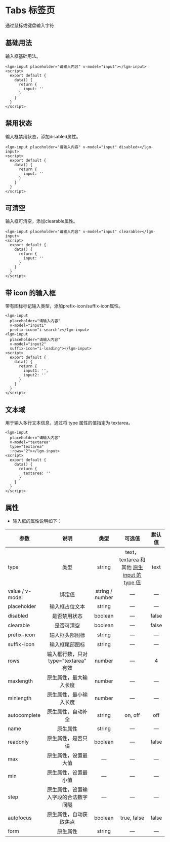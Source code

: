 # Tabs  标签页
通过鼠标或键盘输入字符
## 基础用法
输入框基础用法。
<ClientOnly>
 <input-demo-1></input-demo-1>
</ClientOnly>

```vue
<lgm-input placeholder="请输入内容" v-model="input"></lgm-input>
<script>
  export default {
    data() {
      return {
        input: ''
      }
    }
  }
</script>
```

## 禁用状态
输入框禁用状态，添加disabled属性。
<ClientOnly>
 <input-demo-2></input-demo-2>
</ClientOnly>

```vue
<lgm-input placeholder="请输入内容" v-model="input" disabled></lgm-input>
<script>
  export default {
    data() {
      return {
        input: ''
      }
    }
  }
</script>
```

## 可清空
输入框可清空，添加clearable属性。
<ClientOnly>
 <input-demo-3></input-demo-3>
</ClientOnly>

```vue
<lgm-input placeholder="请输入内容" v-model="input" clearable></lgm-input>
<script>
  export default {
    data() {
      return {
        input: ''
      }
    }
  }
</script>
```

## 带 icon 的输入框
带有图标标记输入类型，添加prefix-icon/suffix-icon属性。
<ClientOnly>
 <input-demo-4></input-demo-4>
</ClientOnly>

```vue
<lgm-input 
  placeholder="请输入内容" 
  v-model="input1" 
  prefix-icon="i-search"></lgm-input>
<lgm-input 
  placeholder="请输入内容" 
  v-model="input2" 
  suffix-icon="i-loading"></lgm-input>
<script>
  export default {
    data() {
      return {
        input1: '',
        input2: ''
      }
    }
  }
</script>
```

## 文本域
用于输入多行文本信息，通过将 type 属性的值指定为 textarea。
<ClientOnly>
 <input-demo-5></input-demo-5>
</ClientOnly>
```vue
<lgm-input 
  placeholder="请输入内容" 
  v-model="textarea" 
  type="textarea" 
  :rows="2"></lgm-input>
<script>
  export default {
    data() {
      return {
        textarea: ''
      }
    }
  }
</script>
```

## 属性
  - 输入框的属性说明如下：

  | 参数 | 说明 | 类型 | 可选值 | 默认值 |
  | ---- |:----:|:----:|:----:|:----:|
  | type | 类型 | string | text，textarea 和其他 [原生 input 的 type 值](https://developer.mozilla.org/en-US/docs/Web/HTML/Element/input#Form_%3Cinput%3E_types)  | text |
  | value / v-model | 绑定值 | string / number | — |  —  |
  | placeholder | 输入框占位文本 | string | — |  —  |
  | disabled | 是否禁用状态 | boolean | — | false |
  | clearable | 是否可清空 | boolean |  —   |false|
  | prefix-icon | 输入框头部图标 | string |   —    |   —    |
  | suffix-icon | 输入框尾部图标 | string |  —   |   —    |
  | rows | 输入框行数，只对 type="textarea" 有效 | number |  —   | 4 |
  | maxlength | 原生属性，最大输入长度 | number |  —   |   —    |
  | minlength | 原生属性，最小输入长度 | number |  —   |   —    |
  | autocomplete | 原生属性，自动补全 | string |on, off|   off    |
  | name | 原生属性 | string |  —   |   —    |
  | readonly | 原生属性，是否只读 | boolean |  —   |false|
  | max | 原生属性，设置最大值 |    —     |  —   |   —    |
  | min | 原生属性，设置最小值 |    —     |  —   |   —    |
  | step | 原生属性，设置输入字段的合法数字间隔 |    —     |  —   |   —    |
  | autofocus | 原生属性，自动获取焦点 | boolean |true, false|false|
  | form | 原生属性 | string |  —   |   —    |